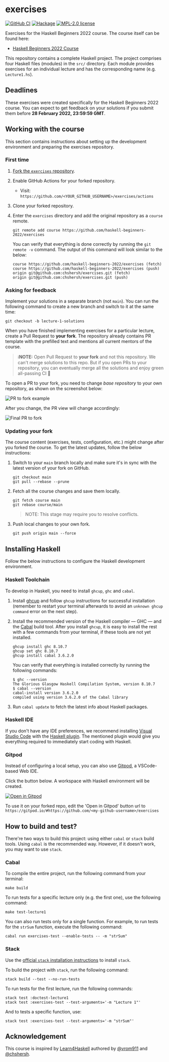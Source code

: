 # exercises

[![GitHub CI](https://github.com/haskell-beginners-2022/exercises/workflows/CI/badge.svg)](https://github.com/haskell-beginners-2022/exercises/actions)
[![Hackage](https://img.shields.io/hackage/v/exercises.svg?logo=haskell)](https://hackage.haskell.org/package/exercises)
[![MPL-2.0 license](https://img.shields.io/badge/license-MPL--2.0-blue.svg)](LICENSE)

Exercises for the Haskell Beginners 2022 course. The course itself can be found here:

* [Haskell Beginners 2022 Course](https://github.com/haskell-beginners-2022/course-plan)

This repository contains a complete Haskell project. The project
comprises four Haskell files (modules) in the `src/` directory. Each
module provides exercises for an individual lecture and has the
corresponding name (e.g. `Lecture1.hs`).

## Deadlines

These exercises were created specifically for the Haskell Beginners
2022 course. You can expect to get feedback on your solutions if you
submit them before **28 February 2022, 23:59:59 GMT**.

## Working with the course

This section contains instructions about setting up the development
environment and preparing the exercises repository.

### First time

1. [Fork the `exercises` repository](https://docs.github.com/en/free-pro-team@latest/github/getting-started-with-github/fork-a-repo).
2. Enable GitHub Actions for your forked repository.
    * Visit: `https://github.com/<YOUR_GITHUB_USERNAME>/exercises/actions`
3. Clone your forked repository.
4. Enter the `exercises` directory and add the original repository as a `course` remote.

    ```shell
    git remote add course https://github.com/haskell-beginners-2022/exercises
    ```

    You can verify that everything is done correctly by running the
    `git remote -v` command. The output of this command will look
    similar to the below:

    ```shell
    course https://github.com/haskell-beginners-2022/exercises (fetch)
    course https://github.com/haskell-beginners-2022/exercises (push)
    origin git@github.com:chshersh/exercises.git (fetch)
    origin git@github.com:chshersh/exercises.git (push)
    ```

### Asking for feedback

Implement your solutions in a separate branch (not `main`). You can
run the following command to create a new branch and switch to it at
the same time:

```shell
git checkout -b lecture-1-solutions
```

When you have finished implementing exercises for a particular lecture,
create a Pull Request to **your fork**. The repository already
contains PR template with the prefilled text and mentions all current
mentors of the course.

> ℹ️**NOTE:** Open Pull Request to **your fork** and not this
> repository. We can't merge solutions to this repo. But if you open
> PRs to your repository, you can eventually merge all the solutions
> and enjoy green all-passing CI 🍏

To open a PR to your fork, you need to change _base repository_ to
your own repository, as shown on the screenshot below:

![PR to fork example](https://user-images.githubusercontent.com/4276606/147921946-e9b84424-e76f-4f7a-8976-e33564ae1532.png)

After you change, the PR view will change accordingly:

![Final PR to fork](https://user-images.githubusercontent.com/4276606/147922107-78f80f23-e98c-47f8-8cb3-d20a8b2f771d.png)

### Updating your fork

The course content (exercises, tests, configuration, etc.) might
change after you forked the course. To get the latest updates, follow
the below instructions:

1. Switch to your `main` branch locally and make sure it's in sync
   with the latest version of your fork on GitHub.

    ```shell
    git checkout main
    git pull --rebase --prune
    ```

2. Fetch all the course changes and save them locally.

    ```shell
    git fetch course main
    git rebase course/main
    ```

    > NOTE: This stage may require you to resolve conflicts.

3. Push local changes to your own fork.

    ```shell
    git push origin main --force
    ```

## Installing Haskell

Follow the below instructions to configure the Haskell development
environment.

### Haskell Toolchain

To develop in Haskell, you need to install `ghcup`, `ghc` and `cabal`.

1. Install [ghcup](https://www.haskell.org/ghcup/) and follow `ghcup`
   instructions for successful installation (remember to restart your
   terminal afterwards to avoid an `unknown ghcup command` error on
   the next step).
2. Install the recommended version of the Haskell compiler — GHC — and the
   [Cabal](https://www.haskell.org/cabal/) build tool. After you install
   `ghcup`, it is easy to install the rest with a few commands from your
   terminal, if these tools are not yet installed.

    ```shell
    ghcup install ghc 8.10.7
    ghcup set ghc 8.10.7
    ghcup install cabal 3.6.2.0
    ```

	You can verify that everything is installed correctly by running
    the following commands:

    ```shell
    $ ghc --version
    The Glorious Glasgow Haskell Compilation System, version 8.10.7
    $ cabal --version
    cabal-install version 3.6.2.0
    compiled using version 3.6.2.0 of the Cabal library
    ```

4. Run `cabal update` to fetch the latest info about Haskell packages.

### Haskell IDE

If you don't have any IDE preferences, we recommend installing
[Visual Studio Code](https://code.visualstudio.com/download) with the
[Haskell plugin](https://marketplace.visualstudio.com/items?itemName=haskell.haskell).
The mentioned plugin would give you everything required to immediately start coding with Haskell.

### Gitpod
Instead of configuring a local setup, you can also use [Gitpod](https://www.gitpod.io/), a VSCode-based Web IDE.

Click the button below. A workspace with Haskell environment will be created.

[![Open in Gitpod](https://gitpod.io/button/open-in-gitpod.svg)](https://gitpod.io/#https://github.com/haskell-beginners-2022/exercises)

To use it on your forked repo, edit the 'Open in Gitpod' button url to `https://gitpod.io/#https://github.com/<my-github-username>/exercises`

## How to build and test?

There're two ways to build this project: using either `cabal` or
`stack` build tools. Using `cabal` is the recommended way. However, if
it doesn't work, you may want to use `stack`.

### Cabal

To compile the entire project, run the following command from your terminal:

```shell
make build
```

To run tests for a specific lecture only (e.g. the first one), use the
following command:

```shell
make test-lecture1
```

You can also run tests only for a single function. For example, to run
tests for the `strSum` function, execute the following command:

```shell
cabal run exercises-test --enable-tests -- -m "strSum"
```

### Stack

Use the [official `stack` installation instructions](https://docs.haskellstack.org/en/stable/install_and_upgrade/) to install `stack`.

To build the project with `stack`, run the following command:

```shell
stack build --test --no-run-tests
```

To run tests for the first lecture, run the following commands:

```shell
stack test :doctest-lecture1
stack test :exercises-test --test-arguments='-m "Lecture 1"'
```

And to tests a specific function, use:

```shell
stack test :exercises-test --test-arguments='-m "strSum"'
```

## Acknowledgement

This course is inspired by
[Learn4Haskell](https://github.com/kowainik/learn4haskell) authored by
[@vrom911](https://github.com/vrom911) and
[@chshersh](https://github.com/chshersh).
